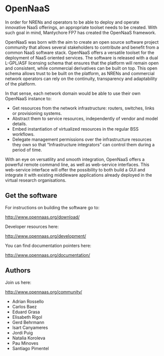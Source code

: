 OpenNaaS
========

In order for NRENs and operators to be able to deploy and operate innovative NaaS offerings, an appropriate toolset needs to be created. With such goal in mind, Mantychore FP7 has created the OpenNaaS framework.

OpenNaaS was born with the aim to create an open source software project community that allows several stakeholders to contribute and benefit from a common NaaS software stack. OpenNaaS offers a versatile toolset for the deployment of NaaS oriented services. The software is released with a dual L-GPL/ASF licensing schema that ensures that the platform will remain open and consistent, while commercial derivatives can be built on top. This open schema allows trust to be built on the platform, as NRENs and commercial network operators can rely on the continuity, transparency and adaptability of the platform.

In that sense, each network domain would be able to use their own OpenNaaS instance to:

 * Get resources from the network infrastructure: routers, switches, links or provisioning systems.
 * Abstract them to service resources, independently of vendor and model details.
 * Embed instantiation of virtualized resources in the regular BSS workflows.
 * Delegate management permissions over the infrastructure resources they own so that “Infrastructure integrators” can control them during a period of time.

With an eye on versatility and smooth integration, OpenNaaS offers a powerful remote command line, as well as web-service interfaces. This web-service interface will offer the possibility to both build a GUI and integrate it with existing middleware applications already deployed in the virtual research organisations.

Get the software
----------------

For instructions on building the software go to:

http://www.opennaas.org/download/

Developer resources here:

http://www.opennaas.org/development/

You can find documentation pointers here:

http://www.opennaas.org/documentation/

Authors
-------

Join us here:

http://www.opennaas.org/community/

* Adrian Rossello
* Carlos Baez
* Eduard Grasa
* Elisabeth Rigol
* Gerd Behrmann
* Isart Canyameres
* Jordi Puig
* Natalia Koroleva
* Pau Minoves
* Santiago Pimentel
